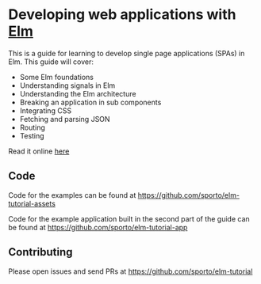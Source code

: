 # Developing web applications with [Elm](http://elm-lang.org/)

This is a guide for learning to develop single page applications (SPAs) in Elm. This guide will cover:

- Some Elm foundations
- Understanding signals in Elm
- Understanding the Elm architecture
- Breaking an application in sub components
- Integrating CSS
- Fetching and parsing JSON
- Routing
- Testing

Read it online [here](https://www.gitbook.com/book/sporto/web-apps-with-elm/details)

## Code
 
 Code for the examples can be found at https://github.com/sporto/elm-tutorial-assets
 
 Code for the example application built in the second part of the guide can be found at https://github.com/sporto/elm-tutorial-app

## Contributing

Please open issues and send PRs at https://github.com/sporto/elm-tutorial
